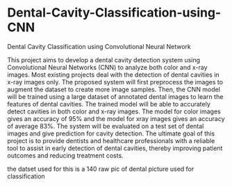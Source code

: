# Dental-Cavity-Classification-using-CNN
Dental Cavity Classification using Convolutional Neural Network


This project aims to develop a dental cavity detection system using Convolutional Neural Networks (CNN) to analyze both color and x-ray images. Most existing projects deal with the detection of dental cavities in x-ray images only. The proposed system will first preprocess the images to augment the dataset to create more image samples. Then, the CNN model will be trained using a large dataset of annotated dental images to learn the features of dental cavities. The trained model will be able to accurately detect cavities in both color and x-ray images. The model for color images gives an accuracy of 95% and the model for xray images gives an accuracy of average 83%. The system will be evaluated on a test set of dental images and give prediction for cavity detection. The ultimate goal of this project is to provide dentists and healthcare professionals with a reliable tool to assist in early detection of dental cavities, thereby improving patient outcomes and reducing treatment costs.

the datset used  for this is a 140 raw pic of dental picture used for classification  
